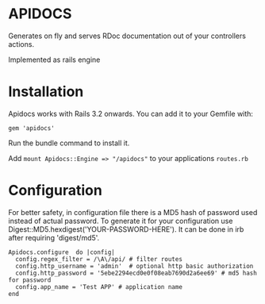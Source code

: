 APIDOCS
=======

Generates on fly and serves RDoc documentation out of your controllers actions.

Implemented as rails engine 

Installation
=======
Apidocs works with Rails 3.2 onwards. You can add it to your Gemfile with:

```gem 'apidocs'```

Run the bundle command to install it.

Add ```mount Apidocs::Engine => "/apidocs"``` to your applications ```routes.rb```  

Configuration
=======

For better safety, in configuration file there is a MD5 hash of password used instead of actual password. 
To generate it for your configuration use Digest::MD5.hexdigest('YOUR-PASSWORD-HERE'). 
It can be done in irb after requiring 'digest/md5'.

    Apidocs.configure  do |config|
      config.regex_filter = /\A\/api/ # filter routes
      config.http_username = 'admin'  # optional http basic authorization 
      config.http_password = '5ebe2294ecd0e0f08eab7690d2a6ee69' # md5 hash for password
      config.app_name = 'Test APP' # application name
    end
